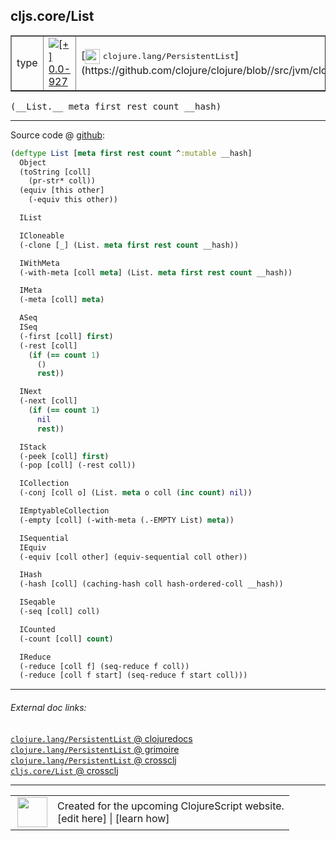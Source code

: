 ## cljs.core/List



 <table border="1">
<tr>
<td>type</td>
<td><a href="https://github.com/cljsinfo/cljs-api-docs/tree/0.0-927"><img valign="middle" alt="[+] 0.0-927" title="Added in 0.0-927" src="https://img.shields.io/badge/+-0.0--927-lightgrey.svg"></a> </td>
<td>
[<img height="24px" valign="middle" src="http://i.imgur.com/1GjPKvB.png"> <samp>clojure.lang/PersistentList</samp>](https://github.com/clojure/clojure/blob//src/jvm/clojure/lang/PersistentList.java)
</td>
</tr>
</table>


 <samp>
(__List.__ meta first rest count __hash)<br>
</samp>

---







Source code @ [github](https://github.com/clojure/clojurescript/blob/r2655/src/cljs/cljs/core.cljs#L2199-L2256):

```clj
(deftype List [meta first rest count ^:mutable __hash]
  Object
  (toString [coll]
    (pr-str* coll))
  (equiv [this other]
    (-equiv this other))

  IList

  ICloneable
  (-clone [_] (List. meta first rest count __hash))

  IWithMeta
  (-with-meta [coll meta] (List. meta first rest count __hash))

  IMeta
  (-meta [coll] meta)

  ASeq
  ISeq
  (-first [coll] first)
  (-rest [coll]
    (if (== count 1)
      ()
      rest))

  INext
  (-next [coll]
    (if (== count 1)
      nil
      rest))

  IStack
  (-peek [coll] first)
  (-pop [coll] (-rest coll))

  ICollection
  (-conj [coll o] (List. meta o coll (inc count) nil))

  IEmptyableCollection
  (-empty [coll] (-with-meta (.-EMPTY List) meta))

  ISequential
  IEquiv
  (-equiv [coll other] (equiv-sequential coll other))

  IHash
  (-hash [coll] (caching-hash coll hash-ordered-coll __hash))

  ISeqable
  (-seq [coll] coll)

  ICounted
  (-count [coll] count)

  IReduce
  (-reduce [coll f] (seq-reduce f coll))
  (-reduce [coll f start] (seq-reduce f start coll)))
```

<!--
Repo - tag - source tree - lines:

 <pre>
clojurescript @ r2655
└── src
    └── cljs
        └── cljs
            └── <ins>[core.cljs:2199-2256](https://github.com/clojure/clojurescript/blob/r2655/src/cljs/cljs/core.cljs#L2199-L2256)</ins>
</pre>

-->

---



###### External doc links:

[`clojure.lang/PersistentList` @ clojuredocs](http://clojuredocs.org/clojure.lang/PersistentList)<br>
[`clojure.lang/PersistentList` @ grimoire](http://conj.io/store/v1/org.clojure/clojure/1.7.0-beta3/clj/clojure.lang/PersistentList/)<br>
[`clojure.lang/PersistentList` @ crossclj](http://crossclj.info/fun/clojure.lang/PersistentList.html)<br>
[`cljs.core/List` @ crossclj](http://crossclj.info/fun/cljs.core.cljs/List.html)<br>

---

 <table>
<tr><td>
<img valign="middle" align="right" width="48px" src="http://i.imgur.com/Hi20huC.png">
</td><td>
Created for the upcoming ClojureScript website.<br>
[edit here] | [learn how]
</td></tr></table>

[edit here]:https://github.com/cljsinfo/cljs-api-docs/blob/master/cljsdoc/cljs.core/List.cljsdoc
[learn how]:https://github.com/cljsinfo/cljs-api-docs/wiki/cljsdoc-files

<!--

This information was too distracting to show to readers, but I'll leave it
commented here since it is helpful to:

- pretty-print the data used to generate this document
- and show how to retrieve that data



The API data for this symbol:

```clj
{:ns "cljs.core",
 :name "List",
 :signature ["[meta first rest count __hash]"],
 :history [["+" "0.0-927"]],
 :type "type",
 :full-name-encode "cljs.core/List",
 :source {:code "(deftype List [meta first rest count ^:mutable __hash]\n  Object\n  (toString [coll]\n    (pr-str* coll))\n  (equiv [this other]\n    (-equiv this other))\n\n  IList\n\n  ICloneable\n  (-clone [_] (List. meta first rest count __hash))\n\n  IWithMeta\n  (-with-meta [coll meta] (List. meta first rest count __hash))\n\n  IMeta\n  (-meta [coll] meta)\n\n  ASeq\n  ISeq\n  (-first [coll] first)\n  (-rest [coll]\n    (if (== count 1)\n      ()\n      rest))\n\n  INext\n  (-next [coll]\n    (if (== count 1)\n      nil\n      rest))\n\n  IStack\n  (-peek [coll] first)\n  (-pop [coll] (-rest coll))\n\n  ICollection\n  (-conj [coll o] (List. meta o coll (inc count) nil))\n\n  IEmptyableCollection\n  (-empty [coll] (-with-meta (.-EMPTY List) meta))\n\n  ISequential\n  IEquiv\n  (-equiv [coll other] (equiv-sequential coll other))\n\n  IHash\n  (-hash [coll] (caching-hash coll hash-ordered-coll __hash))\n\n  ISeqable\n  (-seq [coll] coll)\n\n  ICounted\n  (-count [coll] count)\n\n  IReduce\n  (-reduce [coll f] (seq-reduce f coll))\n  (-reduce [coll f start] (seq-reduce f start coll)))",
          :title "Source code",
          :repo "clojurescript",
          :tag "r2655",
          :filename "src/cljs/cljs/core.cljs",
          :lines [2199 2256]},
 :full-name "cljs.core/List",
 :clj-symbol "clojure.lang/PersistentList"}

```

Retrieve the API data for this symbol:

```clj
;; from Clojure REPL
(require '[clojure.edn :as edn])
(-> (slurp "https://raw.githubusercontent.com/cljsinfo/cljs-api-docs/catalog/cljs-api.edn")
    (edn/read-string)
    (get-in [:symbols "cljs.core/List"]))
```

-->
